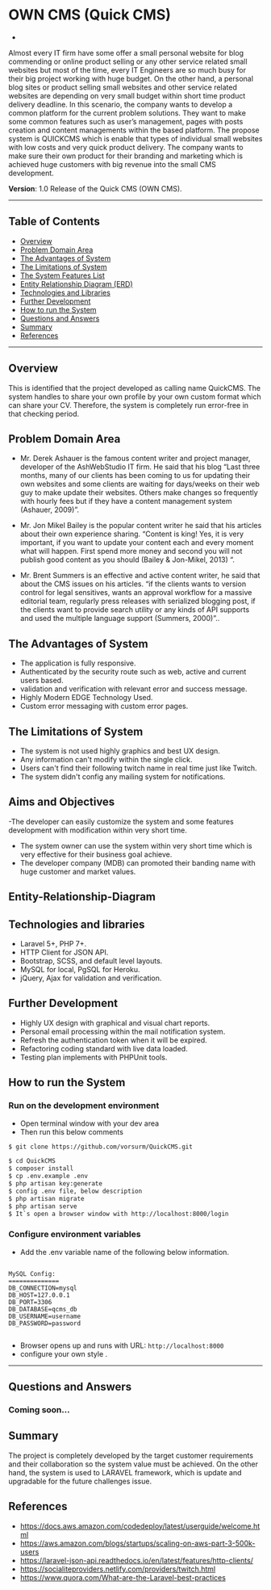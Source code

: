 # OWN CMS (Quick CMS)

-
Almost every IT firm have some offer a small personal website for blog commending
or online product selling or any other service related small websites but most of the
time, every IT Engineers are so much busy for their big project working with huge
budget. On the other hand, a personal blog sites or product selling small websites and
other service related websites are depending on very small budget within short time
product delivery deadline. In this scenario, the company wants to develop a common
platform for the current problem solutions. They want to make some common features
such as user’s management, pages with posts creation and content managements
within the based platform. The propose system is QUICKCMS which is enable that types
of individual small websites with low costs and very quick product delivery. The
company wants to make sure their own product for their branding and marketing which
is achieved huge customers with big revenue into the small CMS development.

**Version**: 1.0 Release of the Quick CMS (OWN CMS).

<!-- - Application Live: https://live-quick-cms.herokuapp.com/ -->
<!-- - Screencast video for live demo presentation without audio: -->
  <!-- <a href="https://www.useloom.com/share/5e7a93bd7aa64fc7b55a33b70b19a0e8"><img src="screencast_video.jpg" border="10" alt="SEV_System_Live_Demo" width="560" height="315" /></a> -->

---

## Table of Contents

- [Overview](#overview)
- [Problem Domain Area](#problem-Domain-Area)
- [The Advantages of System](#The-Advantages-of-System)
- [The Limitations of System](#The-Limitations-of-System)
- [The System Features List](#system-features-list)
- [Entity Relationship Diagram (ERD)](#Entity-Relationship-Diagram)
- [Technologies and Libraries](#technologies-and-libraries)
- [Further Development](#further-development)
- [How to run the System](#how-to-run-the-system)
- [Questions and Answers](#questions-and-answers)
- [Summary](#summary)
- [References](#references)

---

## Overview

This is identified that the project developed as calling name QuickCMS. The system handles to share your own profile by your own custom format which can share your CV. Therefore, the system is completely run error-free in that checking period.

## Problem Domain Area

- Mr. Derek Ashauer is the famous content writer and project manager, developer of
the AshWebStudio IT firm. He said that his blog “Last three months, many of our clients has been coming to us for updating their own websites and some clients are waiting for days/weeks on their web guy to make update their websites. Others make changes so frequently with hourly fees but if they have a content management system (Ashauer, 2009)”.

- Mr. Jon Mikel Bailey is the popular content writer he said that his articles about their
own experience sharing. “Content is king! Yes, it is very important, if you want to update your content each and every moment what will happen. First spend more money and second you will not publish good content as you should (Bailey & Jon-Mikel, 2013) “.

- Mr. Brent Summers is an effective and active content writer, he said that about the
CMS issues on his articles. “if the clients wants to version control for legal sensitives, wants an approval workflow for a massive editorial team, regularly press releases with serialized blogging post, if the clients want to provide search utility or any kinds of API supports and used the multiple language support (Summers, 2000)”..

## The Advantages of System

- The application is fully responsive.
- Authenticated by the security route such as web, active and current users based.
- validation and verification with relevant error and success message.
- Highly Modern EDGE Technology Used.
- Custom error messaging with custom error pages.

## The Limitations of System

- The system is not used highly graphics and best UX design.
- Any information can't modify within the single click.
- Users can't find their following twitch name in real time just like Twitch.
- The system didn't config any mailing system for notifications.

## Aims and Objectives

-The developer can easily customize the system and some features
development with modification within very short time.
- The system owner can use the system within very short time which is very
effective for their business goal achieve.
- The developer company (MDB) can promoted their banding name with huge
customer and market values.

## Entity-Relationship-Diagram

<!-- ![arc](erd_diagram.jpg?raw=true 'ERD_Diagram') -->

## Technologies and libraries

- Laravel 5+, PHP 7+.
- HTTP Client for JSON API.
- Bootstrap, SCSS, and default level layouts.
- MySQL for local, PgSQL for Heroku.
- jQuery, Ajax for validation and verification.

## Further Development

- Highly UX design with graphical and visual chart reports.
- Personal email processing within the mail notification system.
- Refresh the authentication token when it will be expired.
- Refactoring coding standard with live data loaded.
- Testing plan implements with PHPUnit tools.

## How to run the System

### Run on the development environment

- Open terminal window with your dev area
- Then run this below comments

```sh
$ git clone https://github.com/vorsurm/QuickCMS.git

$ cd QuickCMS
$ composer install
$ cp .env.example .env
$ php artisan key:generate
$ config .env file, below description
$ php artisan migrate
$ php artisan serve
$ It`s open a browser window with http://localhost:8000/login

```

### Configure environment variables

- Add the .env variable name of the following below information.

```

MySQL Config:
==============
DB_CONNECTION=mysql
DB_HOST=127.0.0.1
DB_PORT=3306
DB_DATABASE=qcms_db
DB_USERNAME=username
DB_PASSWORD=password


```

- Browser opens up and runs with URL: `http://localhost:8000`
- configure your own style .

---

## Questions and Answers

### Coming soon... 

## Summary

The project is completely developed by the target customer requirements and their
collaboration so the system value must be achieved. On the other hand, the system is
used to LARAVEL framework, which is update and upgradable for the future
challenges issue.

## References

- https://docs.aws.amazon.com/codedeploy/latest/userguide/welcome.html
- https://aws.amazon.com/blogs/startups/scaling-on-aws-part-3-500k-users
- https://laravel-json-api.readthedocs.io/en/latest/features/http-clients/
- https://socialiteproviders.netlify.com/providers/twitch.html
- https://www.quora.com/What-are-the-Laravel-best-practices
